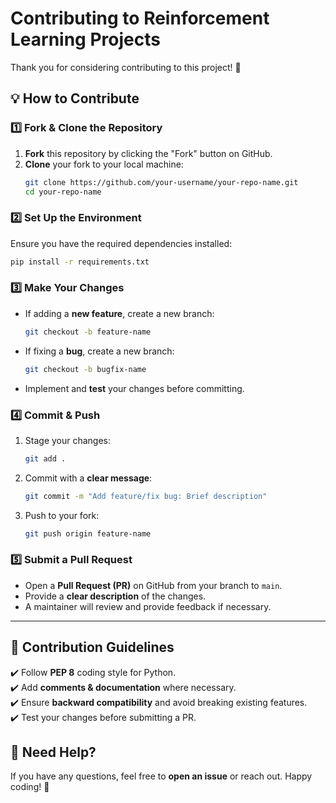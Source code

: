 # Contributing to Reinforcement Learning Projects  

Thank you for considering contributing to this project! 🚀  

## 💡 How to Contribute  

### 1️⃣ Fork & Clone the Repository  
1. **Fork** this repository by clicking the "Fork" button on GitHub.  
2. **Clone** your fork to your local machine:  
   ```bash
   git clone https://github.com/your-username/your-repo-name.git
   cd your-repo-name
   ```

### 2️⃣ Set Up the Environment  
Ensure you have the required dependencies installed:  
```bash
pip install -r requirements.txt
```

### 3️⃣ Make Your Changes  
- If adding a **new feature**, create a new branch:  
  ```bash
  git checkout -b feature-name
  ```
- If fixing a **bug**, create a new branch:  
  ```bash
  git checkout -b bugfix-name
  ```
- Implement and **test** your changes before committing.

### 4️⃣ Commit & Push  
1. Stage your changes:  
   ```bash
   git add .
   ```
2. Commit with a **clear message**:  
   ```bash
   git commit -m "Add feature/fix bug: Brief description"
   ```
3. Push to your fork:  
   ```bash
   git push origin feature-name
   ```

### 5️⃣ Submit a Pull Request  
- Open a **Pull Request (PR)** on GitHub from your branch to `main`.  
- Provide a **clear description** of the changes.  
- A maintainer will review and provide feedback if necessary.  

---

## 📌 Contribution Guidelines  
✔️ Follow **PEP 8** coding style for Python.  
✔️ Add **comments & documentation** where necessary.  
✔️ Ensure **backward compatibility** and avoid breaking existing features.  
✔️ Test your changes before submitting a PR.  


## 🤝 Need Help?  
If you have any questions, feel free to **open an issue** or reach out. Happy coding! 🎉

